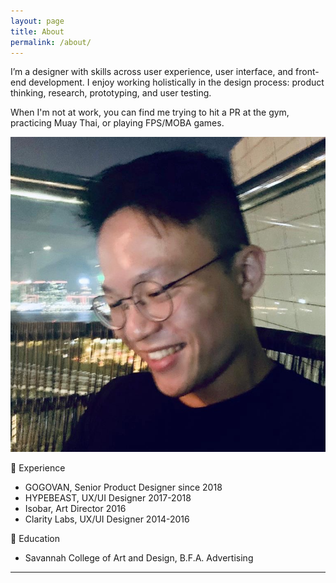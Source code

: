 ```yaml
---
layout: page
title: About
permalink: /about/
---
```



<div class="section big-text grid grid-d3-m1 tofadein">
  <div class="grid-item span-2">
    <p>I’m a designer with skills across user experience, user interface, and front-end development. I enjoy working holistically in the design process: product thinking, research, prototyping, and user testing.</p>
    <p>When I'm not at work, you can find me trying to hit a PR at the gym, practicing Muay Thai, or playing FPS/MOBA games.</p>
   
  </div>
  <div class="grid-item">
    <img src="/assets/me-4.jpg" class="pp"/>
  </div>
</div>
<div class="section big-text grid grid-d2-m1 tofadein">
  <div class="grid-item">
    <p>💼 Experience</p>
    <ul>
      <li>GOGOVAN, Senior Product Designer since 2018</li>
      <li>HYPEBEAST, UX/UI Designer 2017-2018</li>
      <li>Isobar, Art Director 2016</li>
      <li>Clarity Labs, UX/UI Designer 2014-2016</li>
    </ul>
  </div>
  <div class="grid-item">
    <p>🏫 Education</p>
    <ul>
      <li>Savannah College of Art and Design, B.F.A. Advertising</li>
    </ul>
  </div>
</div>
<hr>
